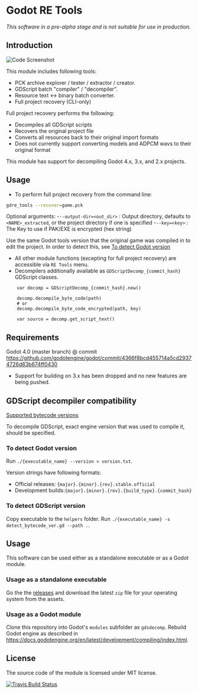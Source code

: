 # Godot RE Tools

*This software in a pre-alpha stage and is not suitable for use in production.*

## Introduction

![Code Screenshot](screenshot.png)

This module includes following tools:

- PCK archive explorer / tester / extractor / creator.
- GDScript batch "compiler" / "decompiler".
- Resource text <-> binary batch converter.
- Full project recovery (CLI-only)

Full project recovery performs the following:
- Decompiles all GDScript scripts
- Recovers the original project file
- Converts all resources back to their original import formats
 - Does not currently support converting models and ADPCM wavs to their original format

This module has support for decompiling Godot 4.x, 3.x, and 2.x projects.

## Usage

- To perform full project recovery from the command line:
```bash
gdre_tools --recover=game.pck
```
Optional arguments:
 -`--output-dir=<out_dir>` : Output directory, defaults to `<NAME>_extracted`, or the project directory if one is specified
 -`--key=<key>` : The Key to use if PAK/EXE is encrypted (hex string)

Use the same Godot tools version that the original game was compiled in to edit the project. In order to detect this, see [To detect Godot version](#to-detect-godot-version)

- All other module functions (excepting for full project recovery) are accessible via `RE Tools` menu.
- Decompilers additionally available as `GDScriptDecomp_{commit_hash}` GDScript classes.

```gdscript
	var decomp = GDScriptDecomp_{commit_hash}.new()

	decomp.decompile_byte_code(path)
	# or
	decomp.decompile_byte_code_encrypted(path, key)

	var source = decomp.get_script_text()
```

## Requirements

Godot 4.0 (master branch) @ commit https://github.com/godotengine/godot/commit/4366f8bcd455714a5cd29374726d83b674ff0430
- Support for building on 3.x has been dropped and no new features are being pushed.

## GDScript decompiler compatibility

[Supported bytecode versions](BYTECODE_HISTORY.md)

To decompile GDScript, exact engine version that was used to compile it, should be specified.

### To detect Godot version 

Run `./{executable_name} --version > version.txt`.

Version strings have following formats:
- Official releases: `{major}.{minor}.{rev}.stable.official`
- Development builds:`{major}.{minor}.{rev}.{build_type}.{commit_hash}`

### To detect GDScript version

Copy executable to the `helpers` folder.
Run `./{executable_name} -s detect_bytecode_ver.gd --path .`.

## Usage

This software can be used either as a standalone executable or as a Godot module.

### Usage as a standalone executable

Go the the [releases](https://github.com/bruvzg/gdsdecomp/releases) and download the latest `zip` file for your operating system from the assets.

### Usage as a Godot module

Clone this repository into Godot's `modules` subfolder as `gdsdecomp`.
Rebuild Godot engine as described in https://docs.godotengine.org/en/latest/development/compiling/index.html.

## License

The source code of the module is licensed under MIT license.

[![Travis Build Status](https://travis-ci.org/bruvzg/gdsdecomp.svg?branch=master)](https://travis-ci.org/bruvzg/gdsdecomp)
